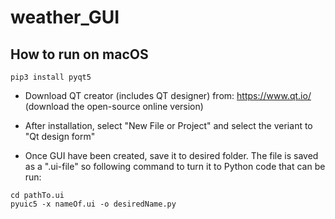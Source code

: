 # weather_GUI

## How to run on macOS

```
pip3 install pyqt5

```

- Download QT creator (includes QT designer) from: https://www.qt.io/ (download the open-source online version)

- After installation, select "New File or Project" and select the veriant to "Qt design form"

- Once GUI have been created, save it to desired folder. The file is saved as a ".ui-file" so following command to turn it to Python code that can be run:

```
cd pathTo.ui
pyuic5 -x nameOf.ui -o desiredName.py
```
